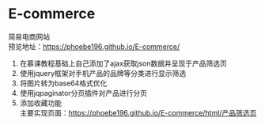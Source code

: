 # E-commerce
简易电商网站<br>
预览地址：https://phoebe196.github.io/E-commerce/<br>
1. 在慕课教程基础上自己添加了ajax获取json数据并呈现于产品筛选页
2. 使用jquery框架对手机产品的品牌等分类进行显示筛选
3. 将图片转为base64格式优化
4. 使用jqpaginator分页插件对产品进行分页
5. 添加收藏功能<br>
主要实现页面：https://phoebe196.github.io/E-commerce/html/产品筛选页
